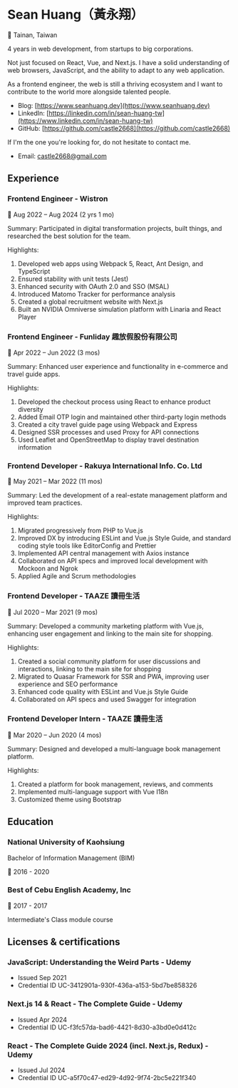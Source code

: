 # Sean Huang（黃永翔）

🏡 Tainan, Taiwan

4 years in web development, from startups to big corporations.

Not just focused on React, Vue, and Next.js. I have a solid understanding of web browsers, JavaScript, and the ability to adapt to any web application.

As a frontend engineer, the web is still a thriving ecosystem and I want to contribute to the world more alongside talented people.

- Blog: [https://www.seanhuang.dev](https://www.seanhuang.dev)
- LinkedIn: [https://linkedin.com/in/sean-huang-tw](https://www.linkedin.com/in/sean-huang-tw)
- GitHub: [https://github.com/castle2668](https://github.com/castle2668)

If I'm the one you're looking for, do not hesitate to contact me.

- Email: castle2668@gmail.com

## Experience

### Frontend Engineer - Wistron

📅 Aug 2022 – Aug 2024 (2 yrs 1 mo)

Summary: Participated in digital transformation projects, built things, and researched the best solution for the team.

Highlights:
1. Developed web apps using Webpack 5, React, Ant Design, and TypeScript
2. Ensured stability with unit tests (Jest)
3. Enhanced security with OAuth 2.0 and SSO (MSAL)
4. Introduced Matomo Tracker for performance analysis
5. Created a global recruitment website with Next.js
6. Built an NVIDIA Omniverse simulation platform with Linaria and React Player

### Frontend Engineer - Funliday 趣放假股份有限公司

📅 Apr 2022 – Jun 2022 (3 mos)

Summary: Enhanced user experience and functionality in e-commerce and travel guide apps.

Highlights:
1. Developed the checkout process using React to enhance product diversity
2. Added Email OTP login and maintained other third-party login methods
3. Created a city travel guide page using Webpack and Express
4. Designed SSR processes and used Proxy for API connections
5. Used Leaflet and OpenStreetMap to display travel destination information

### Frontend Developer - Rakuya International Info. Co. Ltd

📅 May 2021 – Mar 2022 (11 mos)

Summary: Led the development of a real-estate management platform and improved team practices.

Highlights:
1. Migrated progressively from PHP to Vue.js
2. Improved DX by introducing ESLint and Vue.js Style Guide, and standard coding style tools like EditorConfig and Prettier
3. Implemented API central management with Axios instance
4. Collaborated on API specs and improved local development with Mockoon and Ngrok
5. Applied Agile and Scrum methodologies

### Frontend Developer - TAAZE 讀冊生活

📅 Jul 2020 – Mar 2021 (9 mos)

Summary: Developed a community marketing platform with Vue.js, enhancing user engagement and linking to the main site for shopping.

Highlights:
1. Created a social community platform for user discussions and interactions, linking to the main site for shopping
2. Migrated to Quasar Framework for SSR and PWA, improving user experience and SEO performance
3. Enhanced code quality with ESLint and Vue.js Style Guide
4. Collaborated on API specs and used Swagger for integration

### Frontend Developer Intern - TAAZE 讀冊生活

📅 Mar 2020 – Jun 2020 (4 mos)

Summary: Designed and developed a multi-language book management platform.

Highlights:
1. Created a platform for book management, reviews, and comments
2. Implemented multi-language support with Vue I18n
3. Customized theme using Bootstrap

## Education

### National University of Kaohsiung

Bachelor of Information Management (BIM)

📅 2016 - 2020

### Best of Cebu English Academy, Inc

📅 2017 - 2017

Intermediate's Class module course 

## Licenses & certifications

### JavaScript: Understanding the Weird Parts - Udemy

- Issued Sep 2021
- Credential ID UC-3412901a-930f-436a-a153-5bd7be858326

### Next.js 14 & React - The Complete Guide - Udemy
- Issued Apr 2024
- Credential ID UC-f3fc57da-bad6-4421-8d30-a3bd0e0d412c

### React - The Complete Guide 2024 (incl. Next.js, Redux) - Udemy

- Issued Jul 2024
- Credential ID UC-a5f70c47-ed29-4d92-9f74-2bc5e221f340
